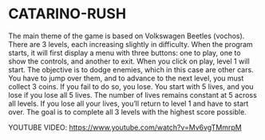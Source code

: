 # CATARINO-RUSH

The main theme of the game is based on Volkswagen Beetles (vochos). There are 3 levels, each increasing slightly in difficulty. When the program starts, it will first display a menu with three buttons: one to play, one to show the controls, and another to exit. When you click on play, level 1 will start. The objective is to dodge enemies, which in this case are other cars. You have to jump over them, and to advance to the next level, you must collect 3 coins. If you fail to do so, you lose. You start with 5 lives, and you lose if you lose all 5 lives. The number of lives remains constant at 5 across all levels. If you lose all your lives, you’ll return to level 1 and have to start over. The goal is to complete all 3 levels with the highest score possible.

YOUTUBE VIDEO:  https://www.youtube.com/watch?v=Mv6vgTMmrpM
